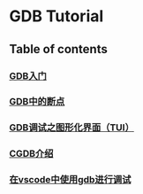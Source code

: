 # GDB Tutorial

## Table of contents

### [GDB入门](getting_started)

### [GDB中的断点](breakpoints)

### [GDB调试之图形化界面（TUI）](tui)

### [CGDB介绍](cgdb)

### [在vscode中使用gdb进行调试](vscode)
